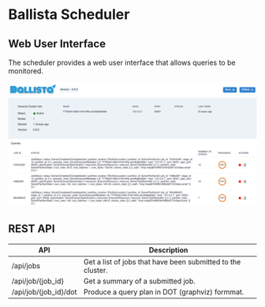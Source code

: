 # Ballista Scheduler

## Web User Interface

The scheduler provides a web user interface that allows queries to be monitored.

![Ballista Scheduler Web UI](./images/ballista-web-ui.png)

## REST API

| API                   | Description                                                 |
|-----------------------|-------------------------------------------------------------|
| /api/jobs             | Get a list of jobs that have been submitted to the cluster. |
| /api/job/{job_id}     | Get a summary of a submitted job.                           |
| /api/job/{job_id}/dot | Produce a query plan in DOT (graphviz) formmat.             |
 